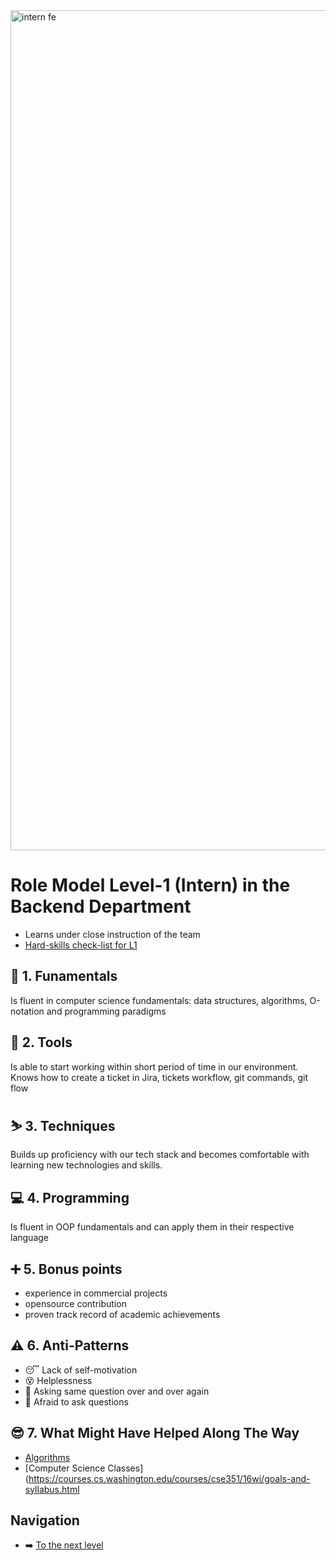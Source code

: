 <img width="1344" alt="intern fe" src="https://user-images.githubusercontent.com/47868427/120193769-76582a00-c225-11eb-933e-838a79fe33a8.png">

# Role Model Level-1 (Intern) in the Backend Department
- Learns under close instruction of the team
- [Hard-skills check-list for L1](https://docs.google.com/spreadsheets/d/1Tu1rYjERCJYOxHWOK1qulFuNGsv5ObxORKWsJtqd38s/edit#gid=794128633)

## 🔄 1. Funamentals
Is fluent in computer science fundamentals: data structures, algorithms, O-notation and programming paradigms

## 🧰 2. Tools
Is able to start working within short period of time in our environment. Knows how to create a ticket in Jira, tickets workflow, git commands, git flow

## ⛷️ 3. Techniques
Builds up proficiency with our tech stack and becomes comfortable with learning new technologies and skills.

## 💻 4. Programming
Is fluent in OOP fundamentals and can apply them in their respective language

## ➕ 5. Bonus points
- experience in commercial projects
- opensource contribution
- proven track record of academic achievements

## ⚠️ 6. Anti-Patterns
- :sleeping: Lack of self-motivation
- :dizzy_face: Helplessness
- :zombie: Asking same question over and over again
- :chicken: Afraid to ask questions

## 😎 7. What Might Have Helped Along The Way
- [Algorithms](https://algs4.cs.princeton.edu/home/)
- [Computer Science Classes](https://courses.cs.washington.edu/courses/cse351/16wi/goals-and-syllabus.html

## Navigation
- ➡️ [To the next level](Level%202%20-%20Junior.md)
